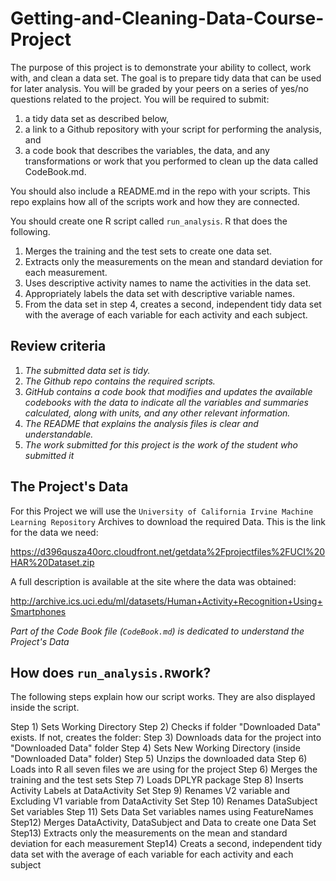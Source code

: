 # Getting-and-Cleaning-Data-Course-Project
The purpose of this project is to demonstrate your ability to collect, work with, and clean a data set. The goal is to prepare tidy data that can be used for later analysis. You will be graded by your peers on a series of yes/no questions related to the project. You will be required to submit: 

1. a tidy data set as described below, 
2. a link to a Github repository with your script for performing the analysis, and 
3. a code book that describes the variables, the data, and any transformations or work that you performed to clean up the data called CodeBook.md. 

You should also include a README.md in the repo with your scripts. This repo explains how all of the scripts work and how they are connected.

You should create one R script called ```run_analysis```.
R that does the following. 

1. Merges the training and the test sets to create one data set.
2. Extracts only the measurements on the mean and standard deviation for each measurement. 
3. Uses descriptive activity names to name the activities in the data set.
4. Appropriately labels the data set with descriptive variable names. 
5. From the data set in step 4, creates a second, independent tidy data set with the average of each variable for each activity and each subject.
 
## Review criteria

1. *The submitted data set is tidy.*
2. *The Github repo contains the required scripts.*
3. *GitHub contains a code book that modifies and updates the available codebooks with the data to indicate all the variables and summaries calculated, along with units, and any other relevant information.*
4. *The README that explains the analysis files is clear and understandable.*
5. *The work submitted for this project is the work of the student who submitted it*

## The Project's Data

For this Project we will use the `University of California Irvine Machine Learning Repository` Archives to download the required Data. This is the link for the data we need:

<https://d396qusza40orc.cloudfront.net/getdata%2Fprojectfiles%2FUCI%20HAR%20Dataset.zip>

A full description is available at the site where the data was obtained:

<http://archive.ics.uci.edu/ml/datasets/Human+Activity+Recognition+Using+Smartphones>

*Part of the Code Book file (`CodeBook.md`) is dedicated to understand the Project's Data* 

## How does `run_analysis.R`work?

The following steps explain how our script works. They are also displayed inside the script.

Step 1) Sets Working Directory
Step 2) Checks if folder "Downloaded Data" exists. If not, creates the folder:
Step 3) Downloads data for the project into "Downloaded Data" folder
Step 4) Sets New Working Directory (inside "Downloaded Data" folder)
Step 5) Unzips the downloaded data
Step 6) Loads into R all seven files we are using for the project
Step 6) Merges the training and the test sets
Step 7) Loads DPLYR package
Step 8) Inserts Activity Labels at DataActivity Set
Step 9) Renames V2 variable and Excluding V1 variable from DataActivity Set
Step 10) Renames DataSubject Set variables
Step 11) Sets Data Set variables names using FeatureNames
Step12) Merges DataActivity, DataSubject and Data to create one Data Set
Step13) Extracts only the measurements on the mean and standard deviation for each measurement
Step14)  Creats a second, independent tidy data set with the average of each variable for each activity and each subject
